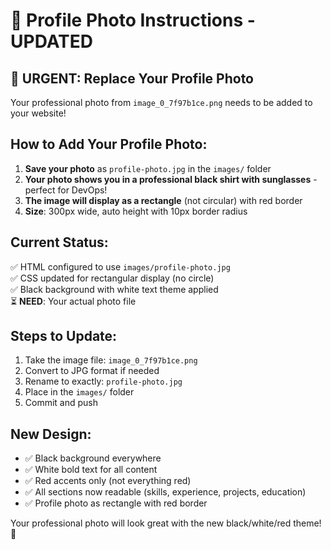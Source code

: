 # 📸 Profile Photo Instructions - UPDATED

## 🚨 URGENT: Replace Your Profile Photo

Your professional photo from `image_0_7f97b1ce.png` needs to be added to your website!

## How to Add Your Profile Photo:

1. **Save your photo** as `profile-photo.jpg` in the `images/` folder
2. **Your photo shows you in a professional black shirt with sunglasses** - perfect for DevOps!
3. **The image will display as a rectangle** (not circular) with red border
4. **Size**: 300px wide, auto height with 10px border radius

## Current Status:
✅ HTML configured to use `images/profile-photo.jpg`  
✅ CSS updated for rectangular display (no circle)  
✅ Black background with white text theme applied  
⏳ **NEED**: Your actual photo file  

## Steps to Update:
1. Take the image file: `image_0_7f97b1ce.png`
2. Convert to JPG format if needed
3. Rename to exactly: `profile-photo.jpg`
4. Place in the `images/` folder
5. Commit and push

## New Design:
- ✅ Black background everywhere
- ✅ White bold text for all content
- ✅ Red accents only (not everything red)
- ✅ All sections now readable (skills, experience, projects, education)
- ✅ Profile photo as rectangle with red border

Your professional photo will look great with the new black/white/red theme! 🚀


